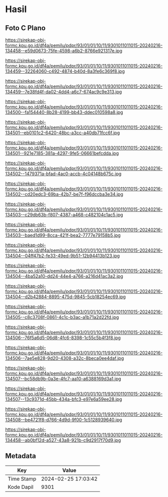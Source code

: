 # Hasil

## Foto C Plano

https://sirekap-obj-formc.kpu.go.id/df4a/pemilu/pdpr/93/01/01/10/11/9301011011015-20240216-134458--e59d0673-75fe-4598-a6b2-8766e921317e.jpg

https://sirekap-obj-formc.kpu.go.id/df4a/pemilu/pdpr/93/01/01/10/11/9301011011015-20240216-134459--32264060-c492-4874-b40d-8a3fe6c369f8.jpg

https://sirekap-obj-formc.kpu.go.id/df4a/pemilu/pdpr/93/01/01/10/11/9301011011015-20240216-134459--7e38fd4f-da02-4dd4-a6c7-674ac9c9e313.jpg

https://sirekap-obj-formc.kpu.go.id/df4a/pemilu/pdpr/93/01/01/10/11/9301011011015-20240216-134500--fa154440-8b28-4199-bb43-ddec010598a8.jpg

https://sirekap-obj-formc.kpu.go.id/df4a/pemilu/pdpr/93/01/01/10/11/9301011011015-20240216-134501--eb0101c2-6420-48bc-a3cc-a40db71fcc6f.jpg

https://sirekap-obj-formc.kpu.go.id/df4a/pemilu/pdpr/93/01/01/10/11/9301011011015-20240216-134501--921e7185-381a-4297-9fe5-06661befcdda.jpg

https://sirekap-obj-formc.kpu.go.id/df4a/pemilu/pdpr/93/01/01/10/11/9301011011015-20240216-134502--1479371a-bfad-4ac0-accb-4c04148b675c.jpg

https://sirekap-obj-formc.kpu.go.id/df4a/pemilu/pdpr/93/01/01/10/11/9301011011015-20240216-134502--cd20edc3-69ba-42b7-be7f-f96dccba3e34.jpg

https://sirekap-obj-formc.kpu.go.id/df4a/pemilu/pdpr/93/01/01/10/11/9301011011015-20240216-134503--c29db63b-f807-4387-a468-c482104c1ac5.jpg

https://sirekap-obj-formc.kpu.go.id/df4a/pemilu/pdpr/93/01/01/10/11/9301011011015-20240216-134503--baed1d99-8cca-421f-bea2-7777e79158b5.jpg

https://sirekap-obj-formc.kpu.go.id/df4a/pemilu/pdpr/93/01/01/10/11/9301011011015-20240216-134504--04ff47b2-fe33-49ed-9b51-12b94413b123.jpg

https://sirekap-obj-formc.kpu.go.id/df4a/pemilu/pdpr/93/01/01/10/11/9301011011015-20240216-134504--4ba52a10-dd24-44e4-a766-a216d41ac3a2.jpg

https://sirekap-obj-formc.kpu.go.id/df4a/pemilu/pdpr/93/01/01/10/11/9301011011015-20240216-134504--d2b42884-8895-475d-9845-5cb18254ec69.jpg

https://sirekap-obj-formc.kpu.go.id/df4a/pemilu/pdpr/93/01/01/10/11/9301011011015-20240216-134505--c8c3708f-0861-4c1c-b3ac-a1b71a2d22fd.jpg

https://sirekap-obj-formc.kpu.go.id/df4a/pemilu/pdpr/93/01/01/10/11/9301011011015-20240216-134506--76f5a6d5-06d8-4fc6-8398-1c55c5b4f3f8.jpg

https://sirekap-obj-formc.kpu.go.id/df4a/pemilu/pdpr/93/01/01/10/11/9301011011015-20240216-134506--7ae5e828-9d20-4308-a32c-8beca0ee4daf.jpg

https://sirekap-obj-formc.kpu.go.id/df4a/pemilu/pdpr/93/01/01/10/11/9301011011015-20240216-134507--bc58db9b-0a3e-4fc7-aa10-a6388169d3a1.jpg

https://sirekap-obj-formc.kpu.go.id/df4a/pemilu/pdpr/93/01/01/10/11/9301011011015-20240216-134507--13c9371d-45bb-434a-bfc3-e97e6a59ee28.jpg

https://sirekap-obj-formc.kpu.go.id/df4a/pemilu/pdpr/93/01/01/10/11/9301011011015-20240216-134508--be4721f8-d766-4d9d-9f00-1c5128939640.jpg

https://sirekap-obj-formc.kpu.go.id/df4a/pemilu/pdpr/93/01/01/10/11/9301011011015-20240216-134458--ab0bf12d-a527-43a8-921b-c9d2917f70d9.jpg


## Metadata

| Key        | Value               |
| ---------- | ------------------- |
| Time Stamp | 2024-02-25 17:03:42 |
| Kode Dapil | 9301                |



